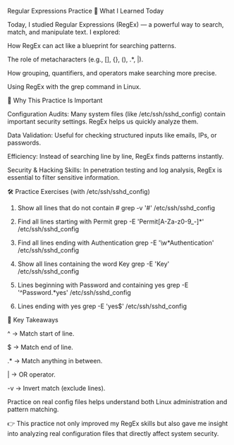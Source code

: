 Regular Expressions Practice
📌 What I Learned Today

Today, I studied Regular Expressions (RegEx) — a powerful way to search, match, and manipulate text.
I explored:

How RegEx can act like a blueprint for searching patterns.

The role of metacharacters (e.g., [], {}, (), .*, |).

How grouping, quantifiers, and operators make searching more precise.

Using RegEx with the grep command in Linux.

🔑 Why This Practice Is Important

Configuration Audits: Many system files (like /etc/ssh/sshd_config) contain important security settings. RegEx helps us quickly analyze them.

Data Validation: Useful for checking structured inputs like emails, IPs, or passwords.

Efficiency: Instead of searching line by line, RegEx finds patterns instantly.

Security & Hacking Skills: In penetration testing and log analysis, RegEx is essential to filter sensitive information.

🛠 Practice Exercises (with /etc/ssh/sshd_config)
1) Show all lines that do not contain #
grep -v '#' /etc/ssh/sshd_config

2) Find all lines starting with Permit
grep -E 'Permit[A-Za-z0-9_-]*' /etc/ssh/sshd_config

3) Find all lines ending with Authentication
grep -E '\w*Authentication' /etc/ssh/sshd_config

4) Show all lines containing the word Key
grep -E 'Key' /etc/ssh/sshd_config

5) Lines beginning with Password and containing yes
grep -E '^Password.*yes' /etc/ssh/sshd_config

6) Lines ending with yes
grep -E 'yes$' /etc/ssh/sshd_config

📖 Key Takeaways

^ → Match start of line.

$ → Match end of line.

.* → Match anything in between.

| → OR operator.

-v → Invert match (exclude lines).

Practice on real config files helps understand both Linux administration and pattern matching.

👉 This practice not only improved my RegEx skills but also gave me insight into analyzing real configuration files that directly affect system security.
